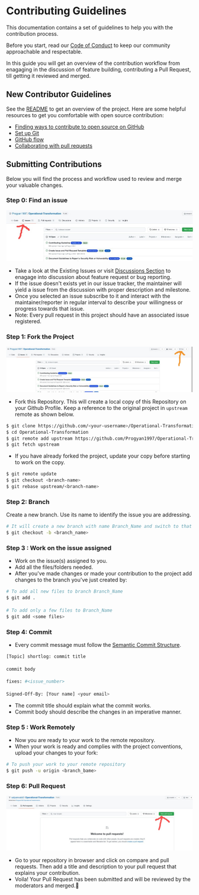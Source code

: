 # Contributing Guidelines

This documentation contains a set of guidelines to help you with the contribution process.

Before you start, read our [Code of Conduct](.CODE_OF_CONDUCT.md) to keep our community approachable and respectable.

In this guide you will get an overview of the contribution workflow from enagaging in the discussion of feature building, contributing a Pull Request, till getting it reviewed and merged.

## New Contributor Guidelines

See the [README](README.md) to get an overview of the project. Here are some helpful resources to get you comfortable with open source contribution:

- [Finding ways to contribute to open source on GitHub](https://docs.github.com/en/get-started/exploring-projects-on-github/finding-ways-to-contribute-to-open-source-on-github)
- [Set up Git](https://docs.github.com/en/get-started/quickstart/set-up-git)
- [GitHub flow](https://docs.github.com/en/get-started/quickstart/github-flow)
- [Collaborating with pull requests](https://docs.github.com/en/github/collaborating-with-pull-requests)

## Submitting Contributions

Below you will find the process and workflow used to review and merge your valuable changes.

### Step 0: Find an issue

[![script](./images/Issues.jpeg)](https://github.com/Progyan1997/Operational-Transformation/issues)

- Take a look at the Existing Issues or visit [Discussions Section](https://github.com/Progyan1997/Operational-Transformation/discussions/30) to enagage into discussion about feature request or bug reporting.
- If the issue doesn't exists yet in our issue tracker, the maintainer will yield a issue from the discussion with proper description and milestone.
- Once you selected an issue subscribe to it and interact with the maintainer/reporter in regular interval to describe your willingness or progress towards that issue.
- Note: Every pull request in this project should have an associated issue registered.

### Step 1: Fork the Project

[![script1](./images/PullRequest.jpeg)](https://github.com/Progyan1997/Operational-Transformation.git)

- Fork this Repository. This will create a local copy of this Repository on your Github Profile.
  Keep a reference to the original project in `upstream` remote as shown below.

```bash
$ git clone https://github.com/<your-username>/Operational-Transformation
$ cd Operational-Transformation
$ git remote add upstream https://github.com/Progyan1997/Operational-Transformation
$ git fetch upstream
```

- If you have already forked the project, update your copy before starting to work on the copy.

```bash
$ git remote update
$ git checkout <branch-name>
$ git rebase upstream/<branch-name>
```

### Step 2: Branch

Create a new branch. Use its name to identify the issue you are addressing.

```bash
# It will create a new branch with name Branch_Name and switch to that branch
$ git checkout -b <branch_name>
```

### Step 3 : Work on the issue assigned

- Work on the issue(s) assigned to you.
- Add all the files/folders needed.
- After you've made changes or made your contribution to the project add changes to the branch you've just created by:

```bash
# To add all new files to branch Branch_Name
$ git add .

# To add only a few files to Branch_Name
$ git add <some files>
```

### Step 4: Commit

- Every commit message must follow the [Semantic Commit Structure](https://gist.github.com/joshbuchea/6f47e86d2510bce28f8e7f42ae84c716).

```bash
[Topic] shortlog: commit title

commit body

fixes: #<issue_number>

Signed-Off-By: [Your name] <your email>
```

- The commit title should explain what the commit works.
- Commit body should describe the changes in an imperative manner.

### Step 5 : Work Remotely

- Now you are ready to your work to the remote repository.
- When your work is ready and complies with the project conventions, upload your changes to your fork:

```bash
# To push your work to your remote repository
$ git push -u origin <branch_bame>
```

### Step 6: Pull Request

[![script](./images/PR.jpeg)](https://github.com/Progyan1997/Operational-Transformation/pulls)

- Go to your repository in browser and click on compare and pull requests.
  Then add a title and description to your pull request that explains your contribution.
- Voila! Your Pull Request has been submitted and will be reviewed by the moderators and merged.🥳
